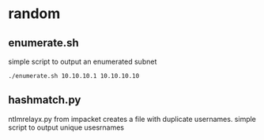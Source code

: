 # random

## enumerate.sh 
simple script to output an enumerated subnet
```example
./enumerate.sh 10.10.10.1 10.10.10.10
```

## hashmatch.py
ntlmrelayx.py from impacket creates a file with duplicate usernames. simple script to output unique usesrnames
